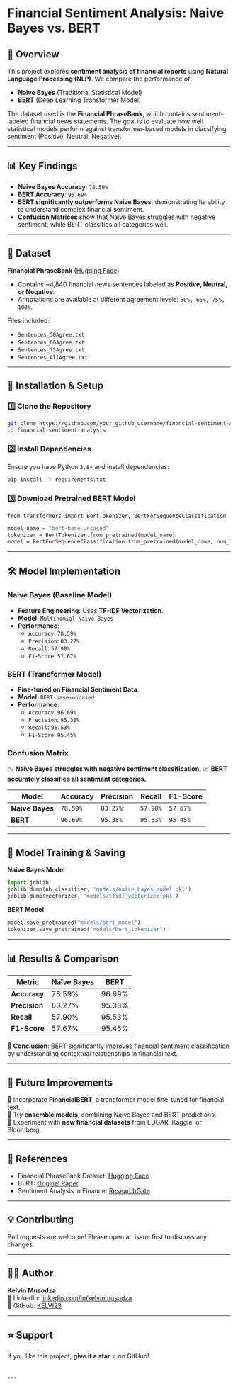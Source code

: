 # Financial Sentiment Analysis: Naive Bayes vs. BERT

## 📌 Overview
This project explores **sentiment analysis of financial reports** using **Natural Language Processing (NLP)**. We compare the performance of:
- **Naive Bayes** (Traditional Statistical Model)
- **BERT** (Deep Learning Transformer Model)

The dataset used is the **Financial PhraseBank**, which contains sentiment-labeled financial news statements. The goal is to evaluate how well statistical models perform against transformer-based models in classifying sentiment (Positive, Neutral, Negative).

---

## 📊 Key Findings
- **Naive Bayes Accuracy**: `78.59%`
- **BERT Accuracy**: `96.69%`
- **BERT significantly outperforms Naive Bayes**, demonstrating its ability to understand complex financial sentiment.
- **Confusion Matrices** show that Naive Bayes struggles with negative sentiment, while BERT classifies all categories well.

---

## 📂 Dataset
**Financial PhraseBank** ([Hugging Face](https://huggingface.co/datasets/takala/financial_phrasebank))
- Contains ~4,840 financial news sentences labeled as **Positive, Neutral, or Negative**.
- Annotations are available at different agreement levels: `50%, 66%, 75%, 100%`.

Files included:
- `Sentences_50Agree.txt`
- `Sentences_66Agree.txt`
- `Sentences_75Agree.txt`
- `Sentences_AllAgree.txt`

---

## 🚀 Installation & Setup
### **1️⃣ Clone the Repository**
```bash
git clone https://github.com/your_github_username/financial-sentiment-analysis.git
cd financial-sentiment-analysis
```

### **2️⃣ Install Dependencies**
Ensure you have Python `3.8+` and install dependencies:
```bash
pip install -r requirements.txt
```

### **3️⃣ Download Pretrained BERT Model**
```bash
from transformers import BertTokenizer, BertForSequenceClassification

model_name = "bert-base-uncased"
tokenizer = BertTokenizer.from_pretrained(model_name)
model = BertForSequenceClassification.from_pretrained(model_name, num_labels=3)
```
---

## 🛠 Model Implementation

### **Naive Bayes (Baseline Model)**
- **Feature Engineering**: Uses **TF-IDF Vectorization**.
- **Model**: `Multinomial Naive Bayes`
- **Performance**:
  - `Accuracy`: `78.59%`
  - `Precision`: `83.27%`
  - `Recall`: `57.90%`
  - `F1-Score`: `57.67%`

### **BERT (Transformer Model)**
- **Fine-tuned on Financial Sentiment Data**.
- **Model**: `BERT-base-uncased`
- **Performance**:
  - `Accuracy`: `96.69%`
  - `Precision`: `95.38%`
  - `Recall`: `95.53%`
  - `F1-Score`: `95.45%`

### **Confusion Matrix**
📉 **Naive Bayes struggles with negative sentiment classification.**
📈 **BERT accurately classifies all sentiment categories.**

| Model | Accuracy | Precision | Recall | F1-Score |
|--------|----------|------------|---------|-----------|
| **Naive Bayes** | `78.59%` | `83.27%` | `57.90%` | `57.67%` |
| **BERT** | `96.69%` | `95.38%` | `95.53%` | `95.45%` |

---

## 🔄 Model Training & Saving
**Naive Bayes Model**
```python
import joblib
joblib.dump(nb_classifier, 'models/naive_bayes_model.pkl')
joblib.dump(vectorizer, 'models/tfidf_vectorizer.pkl')
```

**BERT Model**
```python
model.save_pretrained("models/bert_model")
tokenizer.save_pretrained("models/bert_tokenizer")
```

---

## 📊 Results & Comparison

| Metric | Naïve Bayes | BERT |
|-------------|------------|--------|
| **Accuracy** | 78.59% | 96.69% |
| **Precision** | 83.27% | 95.38% |
| **Recall** | 57.90% | 95.53% |
| **F1-Score** | 57.67% | 95.45% |

📢 **Conclusion**: BERT significantly improves financial sentiment classification by understanding contextual relationships in financial text.

---

## 📜 Future Improvements
🔹 Incorporate **FinancialBERT**, a transformer model fine-tuned for financial text.  
🔹 Try **ensemble models**, combining Naive Bayes and BERT predictions.  
🔹 Experiment with **new financial datasets** from EDGAR, Kaggle, or Bloomberg.  

---

## 📎 References
- Financial PhraseBank Dataset: [Hugging Face](https://huggingface.co/datasets/takala/financial_phrasebank)
- BERT: [Original Paper](https://arxiv.org/abs/1810.04805)
- Sentiment Analysis in Finance: [ResearchGate](https://www.researchgate.net/publication/358284785_FinancialBERT_-_A_Pretrained_Language_Model_for_Financial_Text_Mining)

---

## 💡 Contributing
Pull requests are welcome! Please open an issue first to discuss any changes.

---

## 👨‍💻 Author
**Kelvin Musodza**  
🔗 LinkedIn: [linkedin.com/in/kelvinmusodza](https://linkedin.com/in/kelvinmusodza)  
🐙 GitHub: [KELVI23](https://github.com/KELVI23)  

---

## ⭐ Support
If you like this project, **give it a star** ⭐ on GitHub!
```

---
